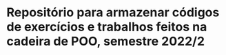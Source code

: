 # Repositório para armazenar códigos de exercícios e trabalhos feitos na cadeira de POO, semestre 2022/2
